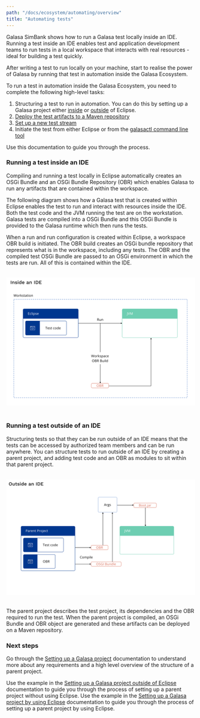 ```yaml
---
path: "/docs/ecosystem/automating/overview"
title: "Automating tests"
---
```

Galasa SimBank shows how to run a Galasa test locally inside an IDE. Running a test inside an IDE enables test and application development teams to run tests in a local workspace that interacts with real resources - ideal for building a test quickly.

After writing a test to run locally on your machine, start to realise the power of Galasa by running that test in automation inside the Galasa Ecosystem.

To run a test in automation inside the Galasa Ecosystem, you need to complete the following high-level tasks:

1. Structuring a test to run in automation. You can do this by setting up a Galasa project either [inside](running-automation) or <a href="/docs/writing-own-tests/setting-up-galasa-project-outside">outside</a> of Eclipse.
2. [Deploy the test artifacts to a Maven repository](deploying-to-maven)
3. [Set up a new test stream](/docs/writing-own-tests/test-streams)
4. Initiate the test from either Eclipse or from the [galasactl command line tool](/docs/cli-command-reference/cli-command-reference)

Use this documentation to guide you through the process.

### Running a test inside an IDE
Compiling and running a test locally in Eclipse automatically creates an OSGi Bundle and an OSGi Bundle Repository (OBR) which enables Galasa to run any artifacts that are contained within the workspace.

The following diagram shows how a Galasa test that is created within Eclipse enables the test to run and interact with resources inside the IDE. Both the test code and the JVM running the test are on the workstation.  Galasa tests are compiled into a OSGi Bundle and this OSGi Bundle is provided to the Galasa runtime which then runs the tests.

When a run and run configuration is created within Eclipse, a workspace OBR build is initiated. The OBR build creates an OSGi bundle repository that represents what is in the workspace, including any tests. The OBR and the compiled test OSGi Bundle are passed to an OSGi environment in which the tests are run. All of this is contained within the IDE.<br><br>

![Inside an IDE:](diagram1.svg)<br><br>

### Running a test outside of an IDE
Structuring tests so that they can be run outside of an IDE means that the tests can be accessed by authorized team members and can be run anywhere.
You can structure tests to run outside of an IDE by creating a parent project, and adding test code and an OBR as modules to sit within that parent project.<br><br>

![Outside an IDE:](diagram2.svg)<br><br>

The parent project describes the test project, its dependencies and the OBR required to run the test. When the parent project is compiled, an OSGi Bundle and OBR object are generated and these artifacts can be deployed on a Maven repository.

### Next steps
Go through the <a href="/docs/writing-own-tests/setting-up-galasa-project">Setting up a Galasa project</a> documentation to understand more about any requirements and a high level overview of the structure of a parent project.

Use the example in the <a href="/docs/writing-own-tests/setting-up-galasa-project-outside">Setting up a Galasa project outside of Eclipse</a> documentation to guide you through the process of setting up a parent project without using Eclipse.
Use the example in the <a href="/docs/ecosystem/automating/running-automation">Setting up a Galasa project by using Eclipse</a> documentation to guide you through the process of setting up a parent project by using Eclipse.

